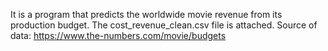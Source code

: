 It is a program that predicts the worldwide movie revenue from its production budget.
The cost_revenue_clean.csv file is attached.
Source of data: https://www.the-numbers.com/movie/budgets